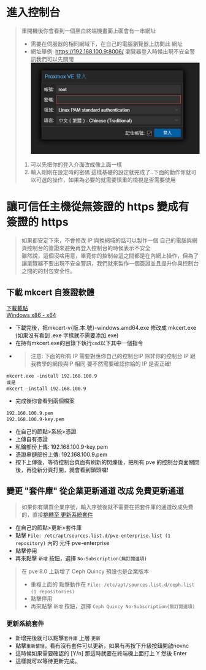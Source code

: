 # 進入控制台
> 重開機後你會看到一個黑白終端機畫面上面會有一串網址
> - 需要在伺服器的相同網域下，在自己的電腦瀏覽器上訪問此 網址
> - 網址舉例: https://192.168.100.9:8006/
> 瀏覽器登入時候出現不安全警訊我們可以先關閉
![第一次進入頁面控制台](./first_time_login.png)
> 1. 可以先把你的登入介面改成像上面一樣
> 2. 輸入剛剛在設定時的密碼
> 這樣基礎的設定就完成了..下面的動作你就可以可選的操作，如果為必要的就需要慎重的檢視是否需要使用

# 讓可信任主機從無簽證的 https 變成有簽證的 https 
> 如果都安定下來，不會修改 IP 與換網域的話可以製作一個 自己的電腦與網頁控制台的簽證來避免再登入控制台的時候表示不安全  
> 雖然說，這個沒啥用意，畢竟你的控制台這之間都是在內網上操作，但為了讓瀏覽器不要出現不安全警訊，我們就來製作一個簽證並且提升你與控制台之間的的封包安全性。

## 下載 mkcert 自簽證軟體
[下載載點](https://github.com/FiloSottile/mkcert/releases)  
[Windows x86 - x64](https://github.com/FiloSottile/mkcert/releases/download/v1.4.4/mkcert-v1.4.4-windows-amd64.exe)
- 下載完後，把mkcert-v{版.本.號}-windows.amd64.exe 修改成 mkcert.exe (如果沒有看到 .exe 字樣就不需要添加.exe)
- 在持有mkcert.exe的目錄下執行``cmd``以下其中一個指令
- > 注意: 下面的所有 IP 需要對應你自己的控制台IP 除非你的控制台 IP 跟我教學的網段與IP 相同 要不然需要確認你給的 IP 是否正確!
```
mkcert.exe -install 192.168.100.9
或是
mkcert -install 192.168.100.9
```
- 完成後你會看到兩個檔案
```
192.168.100.9.pem
192.168.100.9-key.pem
```
- 在自己的節點>系統>憑證
- 上傳自有憑證
- 私鑰部份上傳: 192.168.100.9-key.pem
- 憑證串鏈部份上傳: 192.168.100.9.pem
- 按下上傳後，等待控制台頁面有刷新的閃爍後，把所有 pve 的控制台頁面關閉後，再從新分頁打開，就會看到鎖頭囉!

## 變更 "套件庫" 從企業更新通道 改成 免費更新通道
> 如果你有購買企業序號，輸入序號後就不需要在把套件庫的通道改成免費的，直接[挑轉至 更新系統套件](#更新系統套件)
- 在自己的節點>更新>套件庫
- 點擊 ``File: /etc/apt/sources.list.d/pve-enterprise.list (1 repository)`` 內的 元件 pve-enterprise 
- 點擊停用
- 再來點擊 ``新增`` 按鈕，選擇 ``No-Subscription(無訂閱選項)``

> 在 pve 8.0 上新增了 Ceph Quincy 預設也是企業版本
> - 重複上面的 點擊動作在 ``File: /etc/apt/sources.list.d/ceph.list (1 repositories)``
> - 點擊停用
> - 再來點擊 ``新增`` 按鈕，選擇 ``Ceph Quincy No-Subscription(無訂閱選項)``

### 更新系統套件
- 新增完後就可以點擊``套件庫`` 上層 ``更新``
- 點擊``重新整理``，看有沒有套件可以更新，如果有再按下升級按鈕開啟novnc
- 這時候如果需要確認的 [Y/n] 那這時就要在終端機上面打上 Y 然後 Enter
- 這樣就可以等待更新完成。


